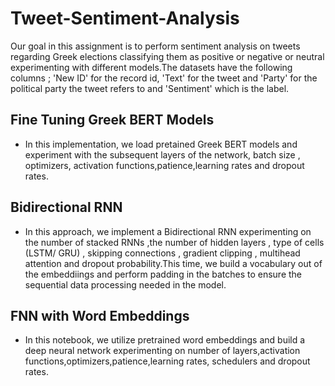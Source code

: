 # Tweet-Sentiment-Analysis
Our goal in this assignment is to perform sentiment analysis on tweets regarding Greek elections classifying them as positive or negative or neutral experimenting with different models.The datasets have the following columns ; 'New ID' for the record id, 'Text' for the tweet and 'Party' for the political party the tweet refers to and 'Sentiment' which is the label.


## Fine Tuning Greek BERT Models
- In this implementation, we load pretained Greek BERT models and experiment with the subsequent layers of the network, batch size , optimizers, activation functions,patience,learning rates and dropout rates.

## Bidirectional RNN 
- In this approach, we implement a  Bidirectional RNN experimenting on the number of stacked RNNs ,the number of hidden layers , type of cells (LSTM/ GRU) , skipping connections , gradient clipping , multihead attention and dropout probability.This time, we build a vocabulary out of the embeddiings and perform padding in the batches to ensure the sequential data processing needed in the model.

## FNN with Word Embeddings
- In this notebook, we utilize pretrained word embeddings and build a deep neural network experimenting on number of layers,activation functions,optimizers,patience,learning rates, schedulers and dropout rates.
